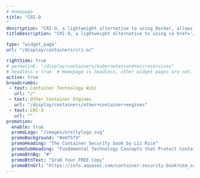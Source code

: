 ```yaml
---
# Homepage
title: "CRI-O
"
description: "CRI-O, a lightweight alternative to using Docker, allows you to run containers directly from Kubernetes, without any unnecessary code or tooling. This page gathers resources about running CRI-O on Kubernetes and a comparison between CRI-O and Containerd."
titleDescription: "CRI-O, a lightweight alternative to using <a href='/display/containers/Docker+Architecture'>Docker</a>, allows you to run containers directly from <a href='/display/containers/Kubernetes+101'>Kubernetes</a>, without any unnecessary code or tooling. This page gathers resources about running CRI-O on Kubernetes and a comparison between CRI-O and Containerd." 

type: "widget_page"
url: "/display/containers/cri-o/" 

rightSide: true 
# permalink: "/display/containers/kubernetes+and+microservices"
# headless = true  # Homepage is headless, other widget pages are not.
active: true
breadcrumbs:
 - text: Container Technology Wiki
   url: "/"
 - text: Other Container Engines
   url: "/display/containers/other+container+engines"
 - text: CRI-O
   url: ""
promotion:
  enable: true
  promoLogo: "/images/orellylogo.svg"
  promoBackground: "#e8f5f9"
  promoHeading: "The Container Security book by Liz Rice"
  promoSubHeading: "Fundamental Technology Concepts that Protect Containerized Applications"
  promoBtnBg: "#"
  promoBtnText: "Grab Your FREE Copy"
  promoBtnUrl: "https://info.aquasec.com/container-security-book?utm_source=wiki"
---
```



